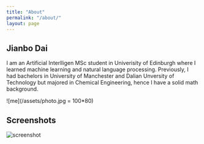 ```yaml
---
title: "About"
permalink: "/about/"
layout: page
---
```

## Jianbo Dai
I am an Artificial Interlligen MSc student in Univerisity of Edinburgh where I learned machine learning and natural language processing. Previously, I had bachelors in University of Manchester and Dalian Unversity of Technology but majored in Chemical Engineering, hence I have a solid math background.

![me](/assets/photo.jpg = 100*80)

## Screenshots

<div class="large" markdown="1">

![screenshot](https://user-images.githubusercontent.com/4943215/73125195-5fa42200-3fa4-11ea-89f8-d09c1d6fe252.png)

</div>

